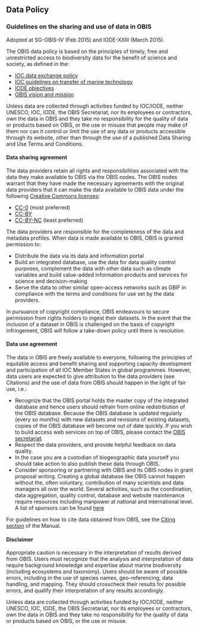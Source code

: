 ## Data Policy

### Guidelines on the sharing and use of data in OBIS

Adopted at SG-OBIS-IV (Feb 2015) and IODE-XXIII (March 2015).

The OBIS data policy is based on the principles of timely, free and unrestricted access to biodiversity data for the benefit of science and society, as defined in the:

* [IOC data exchange policy](http://iode.org/policy)
* [IOC guidelines on transfer of marine technology](http://unesdoc.unesco.org/images/0013/001391/139193m.pdf)
* [IODE objectives](http://www.iode.org/index.php?option=com_content&amp;view=article&amp;id=385&amp;Itemid=34)
* [OBIS vision and mission](https://obis.org/about/)

Unless data are collected through activities funded by IOC/IODE, neither UNESCO, IOC, IODE, the OBIS Secretariat, nor its employees or contractors, own the data in OBIS and they take no responsibility for the quality of data or products based on OBIS, or the use or misuse that people may make of them nor can it control or limit the use of any data or products accessible through its website, other than through the use of a published Data Sharing and Use Terms and Conditions.

#### Data sharing agreement

The data providers retain all rights and responsibilities associated with the data they make available to OBIS via the OBIS nodes. The OBIS nodes warrant that they have made the necessary agreements with the original data providers that it can make the data available to OBIS data under the following [Creative Commons licenses](data_publication.html#licenses):

* [CC-0](https://creativecommons.org/publicdomain/zero/1.0/) (most preferred)
* [CC-BY](https://creativecommons.org/licenses/by/4.0/)
* [CC-BY-NC](https://creativecommons.org/licenses/by-nc/4.0/) (least preferred)

The data providers are responsible for the completeness of the data and metadata profiles. When data is made available to OBIS, OBIS is granted permission to:

* Distribute the data via its data and information portal
* Build an integrated database, use the data for data quality control purposes, complement the data with other data such as climate variables and build value-added information products and services for science and decision-making
* Serve the data to other similar open-access networks such as GBIF in compliance with the terms and conditions for use set by the data providers.

In pursuance of copyright compliance, OBIS endeavours to secure permission from rights holders to ingest their datasets. In the event that the inclusion of a dataset in OBIS is challenged on the basis of copyright infringement, OBIS will follow a take-down policy until there is resolution.

#### Data use agreement

The data in OBIS are freely available to everyone, following the principles of equitable access and benefit sharing and supporting capacity development and participation of all IOC Member States in global programmes. However, data users are expected to give attribution to the data providers (see Citations) and the use of data from OBIS should happen in the light of fair use, i.e.:

* Recognize that the OBIS portal holds the master copy of the integrated database and hence users should refrain from online redistribution of the OBIS database. Because the OBIS database is updated regularly (every so months) with new datasets and revisions of existing datasets, copies of the OBIS database will become out of date quickly. If you wish to build access web services on top of OBIS, please contact the [OBIS secretariat](https://obis.org/contact/).
* Respect the data providers, and provide helpful feedback on data quality.
* In the case you are a custodian of biogeographic data yourself you should take action to also publish these data through OBIS.
* Consider sponsoring or partnering with OBIS and its OBIS nodes in grant proposal writing. Creating a global database like OBIS cannot happen without the, often voluntary, contribution of many scientists and data managers all over the world. Several activities, such as the coordination, data aggregation, quality control, database and website maintenance require resources including manpower at national and international level. A list of sponsors can be found [here](https://obis.org/about/sponsor/)

For guidelines on how to cite data obtained from OBIS, see the [Citing section](citing.html) of the Manual.

#### Disclaimer

Appropriate caution is necessary in the interpretation of results derived from OBIS. Users must recognize that the analysis and interpretation of data require background knowledge and expertise about marine biodiversity (including ecosystems and taxonomy). Users should be aware of possible errors, including in the use of species names, geo-referencing, data handling, and mapping. They should crosscheck their results for possible errors, and qualify their interpretation of any results accordingly.  

Unless data are collected through activities funded by IOC/IODE, neither UNESCO, IOC, IODE, the OBIS Secretariat, nor its employees or contractors, own the data in OBIS and they take no responsibility for the quality of data or products based on OBIS, or the use or misuse.
